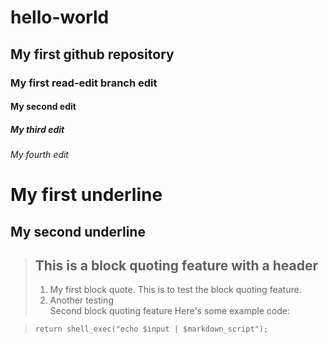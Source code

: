 # hello-world
## My first github repository  
### My first read-edit branch edit  
#### My second edit  
##### My third edit  
###### My fourth edit  
My first underline
==================  
My second underline  
-------------------

>## This is a block quoting feature with a header 
>  1. My first block quote. This is to test the block quoting feature.  
>  2. Another testing  
   Second block quoting feature
>  Here's some example code:
 
>     return shell_exec("echo $input | $markdown_script");
